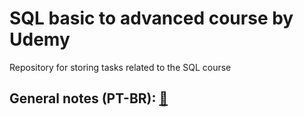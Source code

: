 # SQL basic to advanced course by Udemy

Repository for storing tasks related to the SQL course 

## General notes (PT-BR): [📝](https://docs.google.com/document/d/14VJFoYWs6AtHgDM4deQcR-VC140_Xqv6GceXd4QOl0o/edit?usp=sharing)

